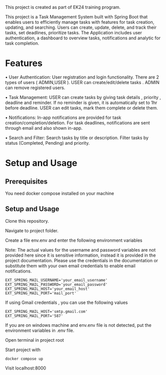 This project is created as part of EK24 training program.

This project is a Task Management System built with Spring Boot that enables users to efficiently manage tasks with features for task creation, updating, and searching. Users can create, update, delete, and track their tasks, set deadlines, prioritize tasks. The Application includes user authentication, a dashboard to overview tasks, notifications  and analytic for task completion.

# Features

•	User Authentication: User registration and login functionality. There are 2 types of users ( ADMIN,USER ). USER can create/edit/delete tasks .
ADMIN can remove registered users.

•	Task Management: USER can create tasks by giving task details , priority , deadline and reminder. If no reminder is given, it is automatically set to 1hr before deadline. USER can edit tasks, mark them complete or delete them.

•	Notifications: In-app notifications are provided for task creation/completion/deletion.
For task deadlines, notifications are sent through email and also shown in-app.

•	Search and Filter: Search tasks by title or description. Filter tasks by status
(Completed, Pending) and priority.

# Setup and Usage

## Prerequisites 

You need docker compose installed on your machine

## Setup and Usage

Clone this repository.

Navigate to project folder.

Create a file env.env and enter the following environment variables

Note: The actual values for the username and password variables are not provided here since it is sensitive information, instead it is provided in the project documentation. Please use the credentials in the documentation or substitute them with your own email credentials to enable email notifications.

```
EXT_SPRING_MAIL_USERNAME='your_email_username'
EXT_SPRING_MAIL_PASSWORD='your_email_password'
EXT_SPRING_MAIL_HOST='your_email_host'
EXT_SPRING_MAIL_PORT='mail_port'
```
If using Gmail credentials , you can use the following values
```
EXT_SPRING_MAIL_HOST='smtp.gmail.com'
EXT_SPRING_MAIL_PORT='587'
```
If you are on windows machine and env.env file is not detected, put the environment variables in .env file.

Open terminal in project root

Start project with 

```
docker compose up
```

Visit localhost:8000

